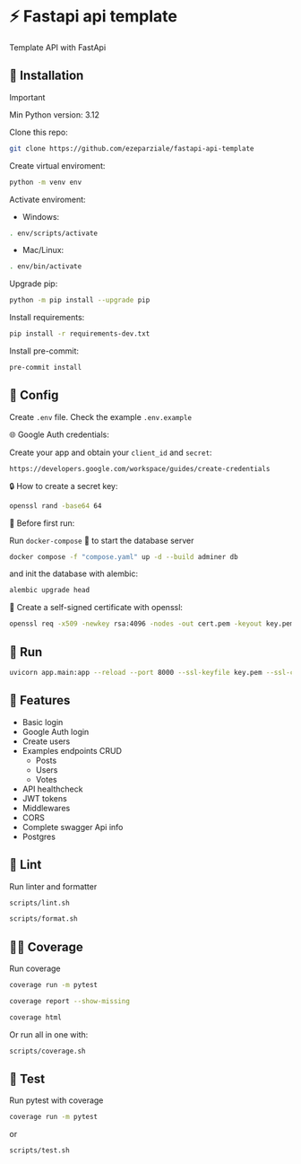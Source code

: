 # :zap: Fastapi api template

Template API with FastApi

## :floppy_disk: Installation

> [!IMPORTANT]
> Min Python version: 3.12

Clone this repo:

```bash
git clone https://github.com/ezeparziale/fastapi-api-template
```

Create virtual enviroment:

```bash
python -m venv env
```

Activate enviroment:

- Windows:

```bash
. env/scripts/activate
```

- Mac/Linux:

```bash
. env/bin/activate
```

Upgrade pip:

```bash
python -m pip install --upgrade pip
```

Install requirements:

```bash
pip install -r requirements-dev.txt
```

Install pre-commit:

```bash
pre-commit install
```

## :wrench: Config

Create `.env` file. Check the example `.env.example`

:globe_with_meridians: Google Auth credentials:

Create your app and obtain your `client_id` and `secret`:

```http
https://developers.google.com/workspace/guides/create-credentials
```

:lock: How to create a secret key:

```bash
openssl rand -base64 64
```

:construction: Before first run:

Run `docker-compose` :whale: to start the database server

```bash
docker compose -f "compose.yaml" up -d --build adminer db
```

and init the database with alembic:

```bash
alembic upgrade head
```

:key: Create a self-signed certificate with openssl:

```bash
openssl req -x509 -newkey rsa:4096 -nodes -out cert.pem -keyout key.pem -days 365
```

## :runner: Run

```bash
uvicorn app.main:app --reload --port 8000 --ssl-keyfile key.pem --ssl-certfile cert.pem
```

## :pushpin: Features

- Basic login
- Google Auth login
- Create users
- Examples endpoints CRUD
  - Posts
  - Users
  - Votes
- API healthcheck
- JWT tokens
- Middlewares
- CORS
- Complete swagger Api info
- Postgres

## :rotating_light: Lint

Run linter and formatter

```bash
scripts/lint.sh
```

```bash
scripts/format.sh
```

## :technologist: Coverage

Run coverage

```bash
coverage run -m pytest
```

```bash
coverage report --show-missing
```

```bash
coverage html
```

Or run all in one with:

```bash
scripts/coverage.sh
```

## :test_tube: Test

Run pytest with coverage

```bash
coverage run -m pytest
```

or

```bash
scripts/test.sh
```
